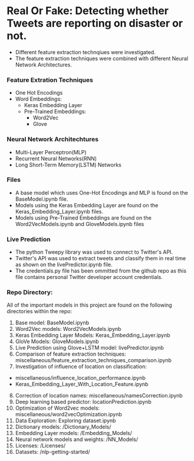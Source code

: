 # Real Or Fake: Detecting whether Tweets are reporting on disaster or not.

- Different feature extraction technqiues were investigated.
- The feature extraction techniques were combined with different Neural Network Architectures.

### Feature Extration Techniques

- One Hot Encodings
- Word Embeddings:
  - Keras Embedding Layer
  - Pre-Trained Embeddings:
    - Word2Vec
    - Glove

### Neural Network Architechtures

- Multi-Layer Perceptron(MLP)
- Recurrent Neural Networks(RNN)
- Long Short-Term Memory(LSTM) Networks

### Files

- A base model which uses One-Hot Encodings and MLP is found on the BaseModel.ipynb file.
- Models using the Keras Embedding Layer are found on the Keras_Embedding_Layer.ipynb files.
- Models using Pre-Trained Embeddings are found on the Word2VecModels.ipynb and GloveModels.ipynb files

### Live Prediction

- The python Tweepy library was used to connect to Twitter's API.
- Twitter's API was used to extract tweets and classify them in real time as shown on the livePredictor.ipynb file.
- The credentials.py file has been ommitted from the github repo as this file contains personal Twitter developer account credentials.

### Repo Directory:

All of the important models in this project are found on the following directories within the repo:

1. Base model: BaseModel.ipynb
2. Word2Vec models: Word2VecModels.ipynb
3. Keras Embedding Layer Models: Keras_Embedding_Layer.ipynb
4. GloVe Models: GloveModels.ipynb
5. Live Prediction using Glove+LSTM model: livePredictor.ipynb 
6. Comparison of feature extraction techniques: miscellaneous/feature_extraction_techniques_comparison.ipynb
7. Investigation of influence of location on classification: 
  - miscellaneous/influence_location_performance.ipynb
  - Keras_Embedding_Layer_With_Location_Feature.ipynb
8. Correction of location names: miscellaneous/namesCorrection.ipynb
9. Deep learning based predictor: locationPrediction.ipynb
10. Optimization of Word2vec models: miscellaneous/word2vecOptimization.ipynb
11. Data Exploration: Exploring dataset.ipynb
12. Dictionary models: /Dictionary_Models/
13. Embedding Layer models: /Embedding_Models/
14. Neural network models and weights: /NN_Models/
15. Licenses: /Licenses/
16. Datasets: /nlp-getting-started/
